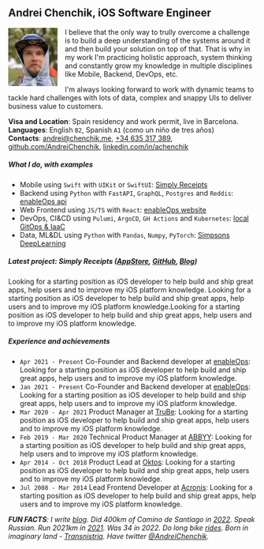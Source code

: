 ## Andrei Chenchik, iOS Software Engineer
<img align="left" width=100 src="./images/andrei.png" style="margin: 0 15px 0 0" >

I believe that the only way to trully overcome a challenge is to build a deep understanding of the systems around it and then build your solution on top of that. That is why in my work I'm practicing holistic approach, system thinking and constantly grow my knowledge in multiple disciplines like Mobile, Backend, DevOps, etc. 

I'm always looking forward to work with dynamic teams to tackle hard challenges with lots of data, complex and snappy UIs to deliver business value to customers.

**Visa and Location**: Spain residency and work permit, live in Barcelona.
<br> **Languages**: English `B2`, Spanish `A1` (como un niño de tres años)
<br> **Contacts**: [andrei@chenchik.me](mailto:andrei@chenchik.me), [+34 635 317 389](tel:+34635317389), [github.com/AndreiChenchik](https://github.com/AndreiChenchik), [linkedin.com/in/achenchik](https://www.linkedin.com/in/achenchik)

##### **What I do, with examples**
- Mobile using `Swift` with `UIKit` or `SwiftUI`: [Simply Receipts](https://github.com/AndreiChenchik/receipt)
- Backend using `Python` with `FastAPI`, `GraphQL`, `Postgres` and `Reddis`: [enableOps api](https://github.com/enableops/api-service)
- Web Frontend using `JS/TS` with `React`: [enableOps website](https://github.com/enableops/enableops.github.io/tree/main/src/components)
- DevOps, CI&CD using `Pulumi`, `ArgoCD`, `GH Actions` and `Kubernetes`: [local GitOps & IaaC](https://github.com/AndreiChenchik/local-cluster)
- Data, ML&DL using `Python` with `Pandas`, `Numpy`, `PyTorch`: [Simpsons DeepLearning](https://github.com/AndreiChenchik/dlschool/blob/main/14.1%20%D0%94%D0%BE%D0%BC%D0%B0%D1%88%D0%BD%D0%B5%D0%B5%20%D0%B7%D0%B0%D0%B4%D0%B0%D0%BD%D0%B8%D0%B5.%20%D0%BA%D0%BB%D0%B0%D1%81%D1%81%D0%B8%D1%84%D0%B8%D0%BA%D0%B0%D1%86%D0%B8%D1%8F%20%D0%A1%D0%B8%D0%BC%D0%BF%D1%81%D0%BE%D0%BD%D0%BE%D0%B2/simpsons_resnet50.ipynb)

##### **Latest project: Simply Receipts ([AppStore](https://apps.apple.com/app/simply-receipts-tracker/id1586132989), [GitHub](https://github.com/AndreiChenchik/receipt), [Blog](https://chenchik.me/simply-receipts))**

Looking for a starting position as iOS developer to help build and ship great apps, help users and to improve my iOS platform knowledge. Looking for a starting position as iOS developer to help build and ship great apps, help users and to improve my iOS platform knowledge.Looking for a starting position as iOS developer to help build and ship great apps, help users and to improve my iOS platform knowledge.

##### **Experience and achievements**
* `Apr 2021 - Present` Co-Founder and Backend developer at [enableOps](https://enableops.io/): Looking for a starting position as iOS developer to help build and ship great apps, help users and to improve my iOS platform knowledge.
* `Jan 2021 - Present` Co-Founder and Backend developer at [enableOps](https://enableops.io/): Looking for a starting position as iOS developer to help build and ship great apps, help users and to improve my iOS platform knowledge.
* `Mar 2020 - Apr 2021` Product Manager at [TruBe](https://ya.ru): Looking for a starting position as iOS developer to help build and ship great apps, help users and to improve my iOS platform knowledge.
* `Feb 2019 - Mar 2020` Technical Product Manager at [ABBYY](https://www.abbyy.com/): Looking for a starting position as iOS developer to help build and ship great apps, help users and to improve my iOS platform knowledge.
* `Apr 2014 - Oct 2018` Product Lead at [Oktos](https://appadvice.com/app/oktos-messenger/1362473814): Looking for a starting position as iOS developer to help build and ship great apps, help users and to improve my iOS platform knowledge.
* `Jul 2008 - Mar 2014` Lead Frontend Developer at [Acronis](https://www.acronis.com/en-us/): Looking for a starting position as iOS developer to help build and ship great apps, help users and to improve my iOS platform knowledge.

*__FUN FACTS__: I write [blog](https://chenchik.me). Did 400km of Camino de Santiago in [2022](https://storyteller.fit/album/384). Speak Russian. Run 2021km in [2021](https://www.strava.com/athletes/44250763). Was 34 in 2022. Do long bike [rides](https://www.strava.com/activities/4836441053). Born in imaginary land - [Transnistria](https://en.wikipedia.org/wiki/Transnistria). Have twitter [@AndreiChenchik](https://twitter.com/AndreiChenchik).*